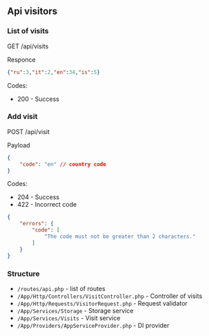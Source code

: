 ## Api visitors


### List of visits
GET /api/visits

Responce
```json
{"ru":3,"it":2,"en":34,"is":5}
```
Codes:
* 200 - Success


### Add visit
POST /api/visit

Payload
```json
{
    "code": "en" // country code
}
```

Codes:

* 204 - Success
* 422 - Incorrect code
```json
{
    "errors": {
        "code": [
            "The code must not be greater than 2 characters."
        ]
    }
}
```

### Structure

- `/routes/api.php` - list of routes
- `/App/Http/Controllers/VisitController.php` - Controller of visits
- `/App/Http/Requests/VisitorRequest.php` - Request validator
- `/App/Services/Storage` - Storage service
- `/App/Services/Visits` - Visit service
- `/App/Providers/AppServiceProvider.php` - DI provider


